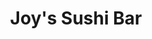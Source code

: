 ---
layout: place
title: Joy's Sushi Bar
permalink: /new-mexico/santa-fe/joy-s-sushi-bar.html
stateAbbr: NM
stateName: New Mexico
cityName: Santa Fe
seo:
  type: restaurant
  links: https://www.joyssushibarnm.com/
place_id: ChIJG24cYwBbGIcRrEXq23eWAw0
photos:
  - name: >-
      places/ChIJG24cYwBbGIcRrEXq23eWAw0/photos/AeeoHcJlbF8XSoZbg3qfT29oN8aDSVxTNcs1LjYi1-xLWcd0iinayAperPwBt7ew-m71ZqhavAdMhEOq8-C-Z1Sh2nB0G76yu_DHqDanMGOCTHE4ZS-IbCtZO1z8kNtfouuxaYZxv5AyLFy5OPmOzJ8Kfl7YJSSXVZuLGW1clIm7MvI5U7j92QLDIOZSqp2g_Ej9YMjxsYXM12pW8uRNyCeWcdnL9VSuKhdmgPNQ37qGdHo5h8S0DAj-sBhtt2jv2gx3Lc78FW63xpIz-TN6ryZaVhXY0CWsAioALDTnvFaHWgTm6kkK6v-q1i-7DIlgVXSbCJiE29u1_rB4RKP4rU9hG05w7j3uKF4HAMM25UY8JG__bSFi2uVhGm1SqRGjC3DOgsH0P1b5xYZZcsS8GczO289Xyn-6s6ChBO8McCWbSu0
    widthPx: 3024
    heightPx: 4032
    authorAttributions:
      - displayName: John R.E.
        uri: https://maps.google.com/maps/contrib/116199154386878625476
        photoUri: >-
          https://lh3.googleusercontent.com/a-/ALV-UjXa50LruVMpHFm3988g3ybPVNzOcnJdJuyH7rDe7GHbN-DpVs6z=s100-p-k-no-mo
    flagContentUri: >-
      https://www.google.com/local/imagery/report/?cb_client=maps_api_places.places_api&image_key=!1e10!2sCIHM0ogKEICAgIDbtZfuWQ&hl=en-US
    googleMapsUri: >-
      https://www.google.com/maps/place//data=!3m4!1e2!3m2!1sCIHM0ogKEICAgIDbtZfuWQ!2e10!4m2!3m1!1s0x87185b00631c6e1b:0xd039677dbea45ac
  - name: >-
      places/ChIJG24cYwBbGIcRrEXq23eWAw0/photos/AeeoHcJwEbLgeE-IlK0pwPbIym_blbDhdOTjiH982yQpPJlrmy4l69X9bMT30YOqNrShtvaNaLXPvBHpzpXr34SSwRMHQhiokLAcT8qM9lgLB7uKer1DnP8yM79imYJ0uAvIaUK1u63ueoPymO49GADrxtA8sOExMvL0jbRdXiPCZbRfepIm2QqtHlrdBgCgCDLo_ytC7sX3drA1VpDAH3Pph0dB3x__3Owp5fBJYPq7INU8ukY56Uf1xY0-IR8nVIaU8UI1P7wfcHbvt1inXbJbf3gWjKKpPxoaXl5nknxEtV9Tsz7ChMRWkvv7DFp2YrCllT5S8WIQaDBKZ8_XOIgBpQ-uMmoLPrHyF50ftwkJu41LBRInSadpJqIvJE9Gq3yK_ixPk_Qrs8-EJKfWqyeBLhIQarFJk496MvE93eiEyqL4qw
    widthPx: 4032
    heightPx: 3024
    authorAttributions:
      - displayName: Ashley Connell
        uri: https://maps.google.com/maps/contrib/103308056386636189743
        photoUri: >-
          https://lh3.googleusercontent.com/a-/ALV-UjWUVBnEkEBy9IhE-uiZrnOQ3C1FK9K6ImUuVLdP2dX4XI5i3XggaA=s100-p-k-no-mo
    flagContentUri: >-
      https://www.google.com/local/imagery/report/?cb_client=maps_api_places.places_api&image_key=!1e10!2sCIHM0ogKEICAgIDb8oXnXw&hl=en-US
    googleMapsUri: >-
      https://www.google.com/maps/place//data=!3m4!1e2!3m2!1sCIHM0ogKEICAgIDb8oXnXw!2e10!4m2!3m1!1s0x87185b00631c6e1b:0xd039677dbea45ac
  - name: >-
      places/ChIJG24cYwBbGIcRrEXq23eWAw0/photos/AeeoHcLXC7wYjfJoCScfgm9bXjxqKZ_C3nrgmeltqxmUz-X1oOltXm1BOYo3nVYWixiU2mW9sMYuHnG2B6Tm3RH7N5rvRmyIVIAv-eFJVK25LGofsNTz1R8mJ1NjTjrEiUJFOb-cYDalWdkNSbQdD0hfmh7m2Si4pO8w3TdZ-qhyRM3piIQWTQvyxt8tTDSX0rYgXt4snsqyRvuhc1YXGDlbbI2I70SQ7nQJ4VAxpLFbZh4VprPkxQ_Qn5LK_hFCNRELD-VYb8U_fgQltmiXFsdJoN_nQEyZvABN1wuHSLM0j2wMk69tIlh3iHT1jdyryEH_yCO3-sZlli74ElspgPWFiICA5pffESTysMj_OskZ4WR7bttTfaXQAMy1XBvY1S2Ipmhh_RlQRy4o5LDGONNbEG7uipjSlVKFBqC1yvxjFnAPLwY
    widthPx: 4032
    heightPx: 3024
    authorAttributions:
      - displayName: Pharaoh Legion
        uri: https://maps.google.com/maps/contrib/114012111645456916009
        photoUri: >-
          https://lh3.googleusercontent.com/a-/ALV-UjVZyhCsmIRJQTyVABgnuw4nR8LsjREvfCqJ0npVoBx79_hj73p_=s100-p-k-no-mo
    flagContentUri: >-
      https://www.google.com/local/imagery/report/?cb_client=maps_api_places.places_api&image_key=!1e10!2sCIHM0ogKEICAgMDA64XrqwE&hl=en-US
    googleMapsUri: >-
      https://www.google.com/maps/place//data=!3m4!1e2!3m2!1sCIHM0ogKEICAgMDA64XrqwE!2e10!4m2!3m1!1s0x87185b00631c6e1b:0xd039677dbea45ac
  - name: >-
      places/ChIJG24cYwBbGIcRrEXq23eWAw0/photos/AeeoHcKZvepQNcQJH5EtXKAulITElToFWyfi90tzn_g5zHShjdJJ4bP8FP-l7sEim72HH35TEaokI0MUpoWpCc6OA3bK2_dqWzAfhlE-HuzZZTpBpAbjiawW7pnDErJwo5gnLKfT8h6nGGUst_WuS5G5khBUp-XuQSV6n41M6UoL5rkpkjRMNsbLAvI_sqA8TIAhMmLC7ydwd-HB3NTIpkDfCSyqjxRxNj-dSNHdB7QzH7gmFfY4CHxQXs3XOT5FiGwYpynDxSwQAe3vdwcq4kFFmA9C8_5prXghu1Q-GHDTvT4mkp6-PyYAEZoU3rlTTJSB-mXN5FK-kCdzn7W8BOb_qTvXJA4KrHDvgpyKg57a7MSzrQpDbLuUJI2jzISwwkFrDMLwk5InJCpHJHKxbx_geXiERJkVKA3YhZt_tJBrznbQNJLU
    widthPx: 3000
    heightPx: 4000
    authorAttributions:
      - displayName: Emily Yolo
        uri: https://maps.google.com/maps/contrib/104768288810900292000
        photoUri: >-
          https://lh3.googleusercontent.com/a/ACg8ocJ0TGaGsnL61oud4ZYp78PJXZ8gxQkKlw8UFFUXHmu2ZxMy2A=s100-p-k-no-mo
    flagContentUri: >-
      https://www.google.com/local/imagery/report/?cb_client=maps_api_places.places_api&image_key=!1e10!2sCIHM0ogKEICAgIDbiqKvxQE&hl=en-US
    googleMapsUri: >-
      https://www.google.com/maps/place//data=!3m4!1e2!3m2!1sCIHM0ogKEICAgIDbiqKvxQE!2e10!4m2!3m1!1s0x87185b00631c6e1b:0xd039677dbea45ac
  - name: >-
      places/ChIJG24cYwBbGIcRrEXq23eWAw0/photos/AeeoHcLeAyFp-6Ag3szvKxv-YuJfuTF0NmaitwiLdyLAKd4ku2rAcjjhMU5Du17pCjKvmx2P_4QC2ezeU9OIxjwQGMkcBvlWxNDop2SeNhDdTBciw50psPFcF55w0ufkSoIVCfQKjwjCJMpfEQfaeMorMtSR_YgSr75ECmNOioyhT0N1h3Htg6BMScLqOSIY5fphnV94WsEHcGVkADGZh7ykoZtKVuPZzsAEzX6nyWoy3Rmv4a8R2g-bpr2XVQO-Zi1kmYMz5VRqkE6qRxtmfohyKmELBdfyOyHkOGcDWmaQof3uPpMqt7PrpBKKFnyY8fQl7RfnNYpw2Dd27I0r-x1gRA5fOrkZYNjtvZFZAW4W0tOi2wwBdWmc7f1QPDDRt7tuRAh08jHqYWgOcJOe0y0gl5srBURCN81AtR_I7d6vyki-POPv
    widthPx: 3024
    heightPx: 4032
    authorAttributions:
      - displayName: Ashley Connell
        uri: https://maps.google.com/maps/contrib/103308056386636189743
        photoUri: >-
          https://lh3.googleusercontent.com/a-/ALV-UjWUVBnEkEBy9IhE-uiZrnOQ3C1FK9K6ImUuVLdP2dX4XI5i3XggaA=s100-p-k-no-mo
    flagContentUri: >-
      https://www.google.com/local/imagery/report/?cb_client=maps_api_places.places_api&image_key=!1e10!2sCIHM0ogKEICAgIDb8sXckAE&hl=en-US
    googleMapsUri: >-
      https://www.google.com/maps/place//data=!3m4!1e2!3m2!1sCIHM0ogKEICAgIDb8sXckAE!2e10!4m2!3m1!1s0x87185b00631c6e1b:0xd039677dbea45ac
  - name: >-
      places/ChIJG24cYwBbGIcRrEXq23eWAw0/photos/AeeoHcKM2MgrS0yU_2H1IlGmCgvW3Gi-tKSxPt9cGnSlsArzfO2BC5QSeGB-04D6iMKN9APS42FZEVA_mEztgScCkPuJadpGyeTGKSkt7gX2ZVy5t_zSzWr6nBr-T996KFv4aoZxWmDNSAmUI01QF94wJz82NMeHypZqaQDzwOEK4uakkUkktIO45HAmF21SZhlF-AKWhcAKhfnY6pWXN4YHhRxNfSYZvOyS7eJMfjrlLids11TTV1BptkdSp3G0iMXEDJK3RvUzMGxdRFCBS_S1aXszFc2O-T8HI8AEGR1iOhCkspRgsdNyAR6MsEk9ykzmGADjQGuQAAyx127Ytl5T01aXeDMUgjVsBz8dvjUrRXkQOhBYej7bxekHu-vjtaSEIJE7nXO92hk5z-4E68Ig3HbfewOjEytbtSc6hYwM47_G9Q
    widthPx: 4032
    heightPx: 2268
    authorAttributions:
      - displayName: Fanny Lee
        uri: https://maps.google.com/maps/contrib/100379476235648466041
        photoUri: >-
          https://lh3.googleusercontent.com/a-/ALV-UjU3iuBkC_40EsOv76Glbf3IfrQZy7b8fswV8KdbRSfObCRhT54=s100-p-k-no-mo
    flagContentUri: >-
      https://www.google.com/local/imagery/report/?cb_client=maps_api_places.places_api&image_key=!1e10!2sCIHM0ogKEICAgID_lZP9Iw&hl=en-US
    googleMapsUri: >-
      https://www.google.com/maps/place//data=!3m4!1e2!3m2!1sCIHM0ogKEICAgID_lZP9Iw!2e10!4m2!3m1!1s0x87185b00631c6e1b:0xd039677dbea45ac
  - name: >-
      places/ChIJG24cYwBbGIcRrEXq23eWAw0/photos/AeeoHcJS-3P-lHKkblKf_jU8nqKy8Wm_UpL9IGR36_nUOBvqYimZ95uHumJIcUG6mOemr2qWcVLZy-RiuWdxcWz79Gs0sV4JgwSE_5vbqHbHvCsvUWAH_psfHY00AlqR-4OzHmVYozRWTIE_-z0izoRzNp7d8TUn6u-x7yf1EKqq91j1-cDpSnXOJ8d3_fdTomXpEW8MEXJNsLjkJ2yHFibN2mLQ6CO7vX8RcY9C10fvEDkooLaclvrQQhkO1_9qCU1VK4B-Ewn-T21qG7Mjtc1QciNVp6Hu0BADJxnXPVSrgopn7brEnm2gh21YR6rOGyKsHgkusBmVW5bQu7JhI9A68NEjmX6h1QJWx5b8EJotjHkH-y2fFwLs4Gak1QUfmhCCR0O50_VSFeWjAGOoUyRjj5ya5YWMszyNQ4VMEN0KecBZbZj4
    widthPx: 3024
    heightPx: 4032
    authorAttributions:
      - displayName: Daisy Lin
        uri: https://maps.google.com/maps/contrib/103595949141041801026
        photoUri: >-
          https://lh3.googleusercontent.com/a-/ALV-UjWfJeTODDeR25LKsjvENpg-GICKohkE6vh7TqQR_tyrW8xmPTzR=s100-p-k-no-mo
    flagContentUri: >-
      https://www.google.com/local/imagery/report/?cb_client=maps_api_places.places_api&image_key=!1e10!2sCIHM0ogKEICAgICvsaSqywE&hl=en-US
    googleMapsUri: >-
      https://www.google.com/maps/place//data=!3m4!1e2!3m2!1sCIHM0ogKEICAgICvsaSqywE!2e10!4m2!3m1!1s0x87185b00631c6e1b:0xd039677dbea45ac
  - name: >-
      places/ChIJG24cYwBbGIcRrEXq23eWAw0/photos/AeeoHcLW_HcxhVjBiEpfgbqrJrUTXXLcB4QWas2lTIK-SI6NO6ZrWkDbn-HV_y81rCtRKbSXhDpBteNRjrEUavfd8vSjvJSc8Lg3T0eCoBVTCDcR9yfq97o_D7aZ8colU1kt0MKpABWb-E14VE5Psa12w4PnOh3qrnPArKq7Xba4hUkVZx0kjffmpwGPCWOBnT4Eg6yYum-LSuYwihRSCmmope1iZZoN8_joneTnaqDTcH1fX9900jA6MxD1oMXqUP7mEFcGEhUIMWhHdaN--RaOgBWVGPPebIODtrOzZURNr9mQmZBzjFhEOD-JMsr_1noHi_ucnLISwZjcUG9hV8XCVSzU9q_fgV5erBuuTfJANo5NtScPB7OFuAg9b6luZLBmZjH3Ilvftk1uYCEgPx-BFnWXJNGg0OpULkUhBXvbfPDsAQ
    widthPx: 2017
    heightPx: 2266
    authorAttributions:
      - displayName: Fanny Lee
        uri: https://maps.google.com/maps/contrib/100379476235648466041
        photoUri: >-
          https://lh3.googleusercontent.com/a-/ALV-UjU3iuBkC_40EsOv76Glbf3IfrQZy7b8fswV8KdbRSfObCRhT54=s100-p-k-no-mo
    flagContentUri: >-
      https://www.google.com/local/imagery/report/?cb_client=maps_api_places.places_api&image_key=!1e10!2sCIHM0ogKEICAgIDvubnQEQ&hl=en-US
    googleMapsUri: >-
      https://www.google.com/maps/place//data=!3m4!1e2!3m2!1sCIHM0ogKEICAgIDvubnQEQ!2e10!4m2!3m1!1s0x87185b00631c6e1b:0xd039677dbea45ac
  - name: >-
      places/ChIJG24cYwBbGIcRrEXq23eWAw0/photos/AeeoHcL0HS5rbrfQnfp3VeVHeBGeN8lVIRugXnfJQuDTkr_D2yI87gabX0lSbcCXFGkJj4mpHh1Y6l78BL2-LDvlDKW0QIn4k7xWSZtU8-Jfmi3uFAW9RvmpAazBIBQJX5hwuLgbfxMVDgasANlEs81AJWH31MCYKa4zrZvtV83n9f2vjGkTGGixwMhXQJrJU97Am0VGT2JjYaLU_NuWypECzI4dfG0EHsU21uqCVaCv8nXP6obQ7MhDbTWgbgxpRkWeee9b5Paa9g5h03Hc4MQH6V6kDcmu8y_yar8xyWh1UC3i3lV1KYoJbUbGdDuBH14hdSNBqoMUGi8axqaNHwyY-f1E4_WBYvMYrz-hrcLDYuvFsxUaec0RYVs6U8_weQYQyeWGUNvn9xkcBBUtvQmq5Th9ib8-0g5rT3CmeTK4K27Dnzls
    widthPx: 3024
    heightPx: 4032
    authorAttributions:
      - displayName: Susanflower1997
        uri: https://maps.google.com/maps/contrib/105301521131691238920
        photoUri: >-
          https://lh3.googleusercontent.com/a-/ALV-UjW2-NVr_jc33NRPdgk7VsIx39lnJeaAhv-VmkSrdEaZ6KkXsdW0=s100-p-k-no-mo
    flagContentUri: >-
      https://www.google.com/local/imagery/report/?cb_client=maps_api_places.places_api&image_key=!1e10!2sCIHM0ogKEICAgID76-nc8AE&hl=en-US
    googleMapsUri: >-
      https://www.google.com/maps/place//data=!3m4!1e2!3m2!1sCIHM0ogKEICAgID76-nc8AE!2e10!4m2!3m1!1s0x87185b00631c6e1b:0xd039677dbea45ac
  - name: >-
      places/ChIJG24cYwBbGIcRrEXq23eWAw0/photos/AeeoHcJds6wEp--7XSXnlcrn6csV5IaJQS80oY4ChavF34f0UaKyGvQJiPVgf0P4jW0uCYLzcgL5PvgSvhUdoV4ktxgu7AnXIBLj7ECFyuiv4uo69zDW_b6j-0av91zotz8MHJbnysWMpDITZzc_JUOv5czy5q1pfOU1sYmVuBeH3AvjLjfsz-t60Xi4Vwl_aRKNjtZVNQtNLkm_SAJyLdY18P6-WGiKOyuVtMUBVfi_4Lx8UVRPyQvoNnaKZNpc6R63cf91f6iGgQ86ih8lxU2KXW6ukNbk02GMw7R4oivbPcci3JjJ1fkIUtmVzwm2t6ZoTSZL3InVcRtQ8-JCei_qbTR3EORNSfICZMLq_PN7Gw-f9vxmNS8V5NSV4tpXgEQsHoiv57Zo53g6fR_5CfXGvboBwRwbjizKZlERNyDo5fNi2g
    widthPx: 4000
    heightPx: 3000
    authorAttributions:
      - displayName: David Paez Jr
        uri: https://maps.google.com/maps/contrib/100983741242342649185
        photoUri: >-
          https://lh3.googleusercontent.com/a-/ALV-UjUe-T18LdzPKmxUptrv9iYvNekNEiUEsuxdCoZOmnWB2gpmF1hKwg=s100-p-k-no-mo
    flagContentUri: >-
      https://www.google.com/local/imagery/report/?cb_client=maps_api_places.places_api&image_key=!1e10!2sCIHM0ogKEICAgMCIlY-tHA&hl=en-US
    googleMapsUri: >-
      https://www.google.com/maps/place//data=!3m4!1e2!3m2!1sCIHM0ogKEICAgMCIlY-tHA!2e10!4m2!3m1!1s0x87185b00631c6e1b:0xd039677dbea45ac
address: 1644 St Michaels Dr, Santa Fe, NM 87505, USA
street: 1644 St Michaels Dr
city: Santa Fe
state: NM
zip: '87505'
country: USA
neighborhood: null
latitude: '35.658304'
longitude: '-105.974232'
accessibility_options:
  wheelchairAccessibleParking: true
  wheelchairAccessibleEntrance: true
  wheelchairAccessibleSeating: true
business_status: OPERATIONAL
name: Joy's Sushi Bar
google_maps_links:
  directionsUri: >-
    https://www.google.com/maps/dir//''/data=!4m7!4m6!1m1!4e2!1m2!1m1!1s0x87185b00631c6e1b:0xd039677dbea45ac!3e0
  placeUri: https://maps.google.com/?cid=937758588958033324
  writeAReviewUri: >-
    https://www.google.com/maps/place//data=!4m3!3m2!1s0x87185b00631c6e1b:0xd039677dbea45ac!12e1
  reviewsUri: >-
    https://www.google.com/maps/place//data=!4m4!3m3!1s0x87185b00631c6e1b:0xd039677dbea45ac!9m1!1b1
  photosUri: >-
    https://www.google.com/maps/place//data=!4m3!3m2!1s0x87185b00631c6e1b:0xd039677dbea45ac!10e5
primary_type: Japanese Restaurant
opening_hours:
  openNow: true
  periods:
    - open:
        day: 1
        hour: 11
        minute: 0
      close:
        day: 1
        hour: 20
        minute: 0
    - open:
        day: 2
        hour: 11
        minute: 0
      close:
        day: 2
        hour: 20
        minute: 0
    - open:
        day: 3
        hour: 11
        minute: 0
      close:
        day: 3
        hour: 20
        minute: 0
    - open:
        day: 4
        hour: 11
        minute: 0
      close:
        day: 4
        hour: 20
        minute: 0
    - open:
        day: 5
        hour: 11
        minute: 0
      close:
        day: 5
        hour: 20
        minute: 0
    - open:
        day: 6
        hour: 11
        minute: 0
      close:
        day: 6
        hour: 20
        minute: 0
  weekdayDescriptions:
    - 'Monday: 11:00 AM – 8:00 PM'
    - 'Tuesday: 11:00 AM – 8:00 PM'
    - 'Wednesday: 11:00 AM – 8:00 PM'
    - 'Thursday: 11:00 AM – 8:00 PM'
    - 'Friday: 11:00 AM – 8:00 PM'
    - 'Saturday: 11:00 AM – 8:00 PM'
    - 'Sunday: Closed'
  nextCloseTime: '2025-05-04T02:00:00Z'
secondary_opening_hours:
  regular:
    weekdayDescriptions: null
    type: null
  current:
    weekdayDescriptions: null
    type: null
phone: (505) 954-1816
price_level: PRICE_LEVEL_MODERATE
price_range: $10 &ndash; $20
rating: '4.4'
rating_count: 55
website: https://www.joyssushibarnm.com/
description: >-
  Experience Joy's Sushi Bar in Santa Fe, NM$$$Nestled in Santa Fe, NM, Joy's
  Sushi Bar stands out as a welcoming spot for sushi enthusiasts seeking fresh,
  flavorful Japanese cuisine in a convenient location. This cozy restaurant
  offers a variety of creative rolls and traditional options, all prepared with
  high-quality ingredients at moderate prices, making it an excellent choice for
  casual diners or those exploring sushi places nearby. Accessibility features
  like wheelchair-friendly parking and seating enhance the experience for all
  visitors, while the menu includes beer, wine, and sake to complement your
  meal. With daily hours from 11 AM to 8 PM, it's easy to drop in for a
  satisfying lunch or dinner, positioning it as a reliable option among
  top-rated sushi restaurants in the area.
generative_summary: >-
  Experience Joy's Sushi Bar in Santa Fe, NM$$$Nestled in Santa Fe, NM, Joy's
  Sushi Bar stands out as a welcoming spot for sushi enthusiasts seeking fresh,
  flavorful Japanese cuisine in a convenient location. This cozy restaurant
  offers a variety of creative rolls and traditional options, all prepared with
  high-quality ingredients at moderate prices, making it an excellent choice for
  casual diners or those exploring sushi places nearby. Accessibility features
  like wheelchair-friendly parking and seating enhance the experience for all
  visitors, while the menu includes beer, wine, and sake to complement your
  meal. With daily hours from 11 AM to 8 PM, it's easy to drop in for a
  satisfying lunch or dinner, positioning it as a reliable option among
  top-rated sushi restaurants in the area.
generative_disclosure: Summarized by AI using the Grok-3-Mini model.
reviews:
  - name: >-
      places/ChIJG24cYwBbGIcRrEXq23eWAw0/reviews/ChdDSUhNMG9nS0VJQ0FnTUNJbFktdHJBRRAB
    relativePublishTimeDescription: a month ago
    rating: 5
    text:
      text: >-
        One of the best places for great sushi at a reasonable price. We tend to
        get the Fusion Combo as it's a lot of food.. 1 salad, 1 Miso, 2
        traditional rolls plus 1 of each Type 1-3 rolls. The staff is always
        nice and friendly. They also serves beer, wine and sake/soju! I just
        wish it wasn't so bright in there(personal pref), but otherwise A++
      languageCode: en
    originalText:
      text: >-
        One of the best places for great sushi at a reasonable price. We tend to
        get the Fusion Combo as it's a lot of food.. 1 salad, 1 Miso, 2
        traditional rolls plus 1 of each Type 1-3 rolls. The staff is always
        nice and friendly. They also serves beer, wine and sake/soju! I just
        wish it wasn't so bright in there(personal pref), but otherwise A++
      languageCode: en
    authorAttribution:
      displayName: David Paez Jr
      uri: https://www.google.com/maps/contrib/100983741242342649185/reviews
      photoUri: >-
        https://lh3.googleusercontent.com/a-/ALV-UjUe-T18LdzPKmxUptrv9iYvNekNEiUEsuxdCoZOmnWB2gpmF1hKwg=s128-c0x00000000-cc-rp-mo-ba3
    publishTime: '2025-04-03T16:37:52.498030Z'
    flagContentUri: >-
      https://www.google.com/local/review/rap/report?postId=ChdDSUhNMG9nS0VJQ0FnTUNJbFktdHJBRRAB&d=17924085&t=1
    googleMapsUri: >-
      https://www.google.com/maps/reviews/data=!4m6!14m5!1m4!2m3!1sChdDSUhNMG9nS0VJQ0FnTUNJbFktdHJBRRAB!2m1!1s0x87185b00631c6e1b:0xd039677dbea45ac
  - name: >-
      places/ChIJG24cYwBbGIcRrEXq23eWAw0/reviews/ChdDSUhNMG9nS0VJQ0FnSUNILVlUbDR3RRAB
    relativePublishTimeDescription: 3 months ago
    rating: 5
    text:
      text: >-
        Always good sushi and service.

        We had Yummy roll, baked salmon Teriyaki bowl, spicy tuna, and crunch
        california.

        Update 12/21/24: We tried one of the new items which was the Tuna Poke
        Bowl. It was so good. Of course my favorite Yummy Roll and the New
        Mexican Roll.

        Miso Ramen with chicken.
      languageCode: en
    originalText:
      text: >-
        Always good sushi and service.

        We had Yummy roll, baked salmon Teriyaki bowl, spicy tuna, and crunch
        california.

        Update 12/21/24: We tried one of the new items which was the Tuna Poke
        Bowl. It was so good. Of course my favorite Yummy Roll and the New
        Mexican Roll.

        Miso Ramen with chicken.
      languageCode: en
    authorAttribution:
      displayName: Fanny Lee
      uri: https://www.google.com/maps/contrib/100379476235648466041/reviews
      photoUri: >-
        https://lh3.googleusercontent.com/a-/ALV-UjU3iuBkC_40EsOv76Glbf3IfrQZy7b8fswV8KdbRSfObCRhT54=s128-c0x00000000-cc-rp-mo-ba4
    publishTime: '2025-01-25T21:33:56.097164Z'
    flagContentUri: >-
      https://www.google.com/local/review/rap/report?postId=ChdDSUhNMG9nS0VJQ0FnSUNILVlUbDR3RRAB&d=17924085&t=1
    googleMapsUri: >-
      https://www.google.com/maps/reviews/data=!4m6!14m5!1m4!2m3!1sChdDSUhNMG9nS0VJQ0FnSUNILVlUbDR3RRAB!2m1!1s0x87185b00631c6e1b:0xd039677dbea45ac
  - name: >-
      places/ChIJG24cYwBbGIcRrEXq23eWAw0/reviews/ChZDSUhNMG9nS0VJQ0FnTURRdjZDVkJBEAE
    relativePublishTimeDescription: a month ago
    rating: 5
    text:
      text: >-
        This is a very solid take on American-style sushi. There are lots of fun
        sauces and toppings. There’s decent variety in the rolls. (I’d recommend
        their baked Avalanche roll). The prices are really good. The space is
        super no-frills, but it’s comfortable.


        If you’re from a city on the west coast or looking for something
        high-end or authentic, you won’t be impressed by Joy’s, but it’s the
        best American-style sushi place I’ve found in NM.
      languageCode: en
    originalText:
      text: >-
        This is a very solid take on American-style sushi. There are lots of fun
        sauces and toppings. There’s decent variety in the rolls. (I’d recommend
        their baked Avalanche roll). The prices are really good. The space is
        super no-frills, but it’s comfortable.


        If you’re from a city on the west coast or looking for something
        high-end or authentic, you won’t be impressed by Joy’s, but it’s the
        best American-style sushi place I’ve found in NM.
      languageCode: en
    authorAttribution:
      displayName: Airi Kawamura
      uri: https://www.google.com/maps/contrib/116627742903459528697/reviews
      photoUri: >-
        https://lh3.googleusercontent.com/a/ACg8ocJhVV2ElSpneDiu7rD_4IfdYr4O1A0JDC0CeFQfkRq5JQ2dJA=s128-c0x00000000-cc-rp-mo-ba2
    publishTime: '2025-03-15T15:52:49.446278Z'
    flagContentUri: >-
      https://www.google.com/local/review/rap/report?postId=ChZDSUhNMG9nS0VJQ0FnTURRdjZDVkJBEAE&d=17924085&t=1
    googleMapsUri: >-
      https://www.google.com/maps/reviews/data=!4m6!14m5!1m4!2m3!1sChZDSUhNMG9nS0VJQ0FnTURRdjZDVkJBEAE!2m1!1s0x87185b00631c6e1b:0xd039677dbea45ac
  - name: >-
      places/ChIJG24cYwBbGIcRrEXq23eWAw0/reviews/ChdDSUhNMG9nS0VJQ0FnTURveGEtT3N3RRAB
    relativePublishTimeDescription: in the last week
    rating: 3
    text:
      text: >-
        Went to JOY'S SUSHI last night for dinner.  Most importantly,  fish was
        fresh and tasty.


        Atmosphere leaves a bit to be desired. Adjacent to the Asian market,
        it's a small space with limited seating, although there is a small sushi
        bar.


        Paper plates, paper cups and order at the counter, i hope they make it
        😊 Prices were reasonable.
      languageCode: en
    originalText:
      text: >-
        Went to JOY'S SUSHI last night for dinner.  Most importantly,  fish was
        fresh and tasty.


        Atmosphere leaves a bit to be desired. Adjacent to the Asian market,
        it's a small space with limited seating, although there is a small sushi
        bar.


        Paper plates, paper cups and order at the counter, i hope they make it
        😊 Prices were reasonable.
      languageCode: en
    authorAttribution:
      displayName: Douglas Brenner
      uri: https://www.google.com/maps/contrib/115685584473863692153/reviews
      photoUri: >-
        https://lh3.googleusercontent.com/a-/ALV-UjUHEcqnWvZH45i81sWldOmniGst9zGaTHGRTOXC6MLNV93_xDRy=s128-c0x00000000-cc-rp-mo
    publishTime: '2025-04-26T23:12:05.499204Z'
    flagContentUri: >-
      https://www.google.com/local/review/rap/report?postId=ChdDSUhNMG9nS0VJQ0FnTURveGEtT3N3RRAB&d=17924085&t=1
    googleMapsUri: >-
      https://www.google.com/maps/reviews/data=!4m6!14m5!1m4!2m3!1sChdDSUhNMG9nS0VJQ0FnTURveGEtT3N3RRAB!2m1!1s0x87185b00631c6e1b:0xd039677dbea45ac
  - name: >-
      places/ChIJG24cYwBbGIcRrEXq23eWAw0/reviews/ChZDSUhNMG9nS0VJQ0FnSUQ3Ni1uY01BEAE
    relativePublishTimeDescription: 8 months ago
    rating: 5
    text:
      text: >-
        I sometimes go to the supermarket next door and they were stellar, my
        coworker tried this place, so I decided to try it too. I’ve been in New
        Mexico officially since last year and haven’t gotten to eat sushi at a
        restaurant since, this place is also very good and would very much
        recommend it to those who come to Santa Fe often.


        The employees were warm and welcoming, they have a variety of options
        for you to choose from, and the food tastes great. Hoping to come back
        soon!


        I got  the Santa Fe Roll. Picture below :-)
      languageCode: en
    originalText:
      text: >-
        I sometimes go to the supermarket next door and they were stellar, my
        coworker tried this place, so I decided to try it too. I’ve been in New
        Mexico officially since last year and haven’t gotten to eat sushi at a
        restaurant since, this place is also very good and would very much
        recommend it to those who come to Santa Fe often.


        The employees were warm and welcoming, they have a variety of options
        for you to choose from, and the food tastes great. Hoping to come back
        soon!


        I got  the Santa Fe Roll. Picture below :-)
      languageCode: en
    authorAttribution:
      displayName: Susanflower1997
      uri: https://www.google.com/maps/contrib/105301521131691238920/reviews
      photoUri: >-
        https://lh3.googleusercontent.com/a-/ALV-UjW2-NVr_jc33NRPdgk7VsIx39lnJeaAhv-VmkSrdEaZ6KkXsdW0=s128-c0x00000000-cc-rp-mo
    publishTime: '2024-08-28T17:56:50.020289Z'
    flagContentUri: >-
      https://www.google.com/local/review/rap/report?postId=ChZDSUhNMG9nS0VJQ0FnSUQ3Ni1uY01BEAE&d=17924085&t=1
    googleMapsUri: >-
      https://www.google.com/maps/reviews/data=!4m6!14m5!1m4!2m3!1sChZDSUhNMG9nS0VJQ0FnSUQ3Ni1uY01BEAE!2m1!1s0x87185b00631c6e1b:0xd039677dbea45ac
review_summary: >-
  Buzz Around Joy's Sushi Bar$$$Folks often highlight the fresh fish and
  creative rolls as standout features, making this spot a solid pick for anyone
  craving reliable sushi without breaking the bank. Many appreciate the friendly
  service and good variety, turning it into a go-to choice for quick, enjoyable
  meals that keep customers coming back. While the atmosphere keeps things
  simple and straightforward, it's praised for delivering tasty options like
  baked rolls and poke bowls that satisfy cravings for the best sushi nearby.
  Overall, visitors find it a welcoming place for groups or families, with
  reasonable prices and efficient service adding to the appeal in a casual,
  everyday setting.
review_disclosure: Summarized by AI using the Grok-3-Mini model.
parking_options:
  freeParkingLot: true
  freeStreetParking: true
payment_options:
  acceptsCreditCards: true
  acceptsCashOnly: false
allow_dogs: null
curbside_pickup: false
delivery: true
dine_in: true
good_for_children: null
good_for_groups: null
good_for_sports: false
live_music: false
menu_for_children: true
outdoor_seating: null
reservable: null
restroom: true
serves_beer: null
serves_breakfast: null
serves_brunch: null
serves_cocktails: null
serves_coffee: null
serves_dinner: true
serves_dessert: true
serves_lunch: true
serves_vegetarian_food: null
serves_wine: null
takeout: true
update_category: atmosphere
places_description: null

---